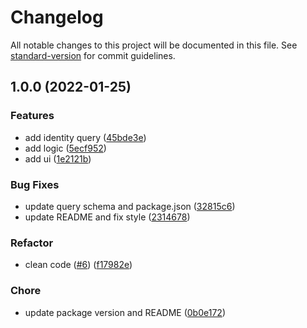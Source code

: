 # Changelog

All notable changes to this project will be documented in this file. See [standard-version](https://github.com/conventional-changelog/standard-version) for commit guidelines.

## 1.0.0 (2022-01-25)


### Features

* add identity query ([45bde3e](https://github.com/cyberconnecthq/api-demo/commit/45bde3e6670b3bb572c511e57475ac56ef40cebc))
* add logic ([5ecf952](https://github.com/cyberconnecthq/api-demo/commit/5ecf95280828ab123ecb3538fc1376c7c2bbe285))
* add ui ([1e2121b](https://github.com/cyberconnecthq/api-demo/commit/1e2121bda2771d2f2d60c45e131179119dacbe84))


### Bug Fixes

* update query schema and package.json ([32815c6](https://github.com/cyberconnecthq/api-demo/commit/32815c6dfdc7b1af79d79ac005cca2fe70cb3eac))
* update README and fix style ([2314678](https://github.com/cyberconnecthq/api-demo/commit/23146782fbcaa18c1af6f367eefaf7d0081c75dd))


### Refactor

* clean code ([#6](https://github.com/cyberconnecthq/api-demo/issues/6)) ([f17982e](https://github.com/cyberconnecthq/api-demo/commit/f17982e0957bcd7020d718714af574c160ada0b5))


### Chore

* update package version and README ([0b0e172](https://github.com/cyberconnecthq/api-demo/commit/0b0e1726a8b218b2d1ca00a03e1c2445464554e0))
